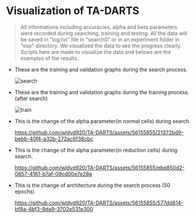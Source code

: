 # Visualization of TA-DARTS    

> All informations including accuracies, alpha and beta parameters were recorded during searching, training and testing.
> All the data will be saved in "log.txt" file in "search0" or in an experiment folder in "exp" directory.
> We visualized the data to see the progress clearly.
> Scripts here are made to visualize the data and belows are the examples of the results.
  

- These are the training and validation graphs during the search process.
  
  ![search](https://github.com/wldyd920/TA-DARTS/assets/56155855/4760513b-9363-4d84-a69a-772cbfdef08c)


- These are the training and validation graphs during the training process. (after search)
  
  ![train](https://github.com/wldyd920/TA-DARTS/assets/56155855/2afe4c9e-0cbd-4969-a0ab-2fc8381b1858)


- This is the change of the alpha parameter(in normal cells) during search.    

  https://github.com/wldyd920/TA-DARTS/assets/56155855/21372bd9-bebb-40f4-a32b-272ac6f36cbc    
  
  
- This is the change of the alpha parameter(in reduction cells) during search.    

  https://github.com/wldyd920/TA-DARTS/assets/56155855/ebe850d2-0857-4161-b7af-09cd00e7e28e    
  
  
- This is the change of architecture during the search process (50 epochs)    

  https://github.com/wldyd920/TA-DARTS/assets/56155855/577dd814-bf8a-4bf3-9da9-3702e531e300    


